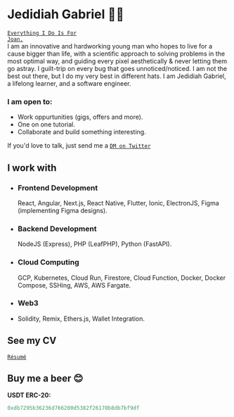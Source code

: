 # Jedidiah Gabriel 👋🏼
<code>[Everything I Do Is For Joan.](https://loml.jedshock.com/)</code><br>
I am an innovative and hardworking young man who hopes to live for a cause bigger than life, with a scientific approach to solving problems in the most optimal way, and guiding every pixel aesthetically & never letting them go astray. I guilt-trip on every bug that goes unnoticed/noticed. I am not the best out there, but I do my very best in different hats. I am Jedidiah Gabriel, a lifelong learner, and a software engineer.

### I am open to:
- Work oppurtunities (gigs, offers and more).
- One on one tutorial.
- Collaborate and build something interesting.

If you'd love to talk, just send me a <code>[DM on Twitter](https://twitter.com/jedshock)</code>

## I work with
- ### Frontend Development
   React, Angular, Next.js, React Native, Flutter, Ionic, ElectronJS, Figma (implementing Figma designs).
- ### Backend Development
   NodeJS (Express), PHP (LeafPHP), Python (FastAPI). 
- ### Cloud Computing
   GCP, Kubernetes, Cloud Run, Firestore, Cloud Function, Docker, Docker Compose, SSHing, AWS, AWS Fargate. 
- ### Web3
- Solidity, Remix, Ethers.js, Wallet Integration. 
## See my CV
<code>[Résumé](https://drive.google.com/file/d/1gDYY5huOZWYo9QTJN20EJVVpIGh3Qvx5/view?usp=sharing)</code>

## Buy me a beer 😊
<b>USDT ERC-20:</b>
```javascript
0xdb7295b36236d766200d5382f26170b8db7bf9df
```

